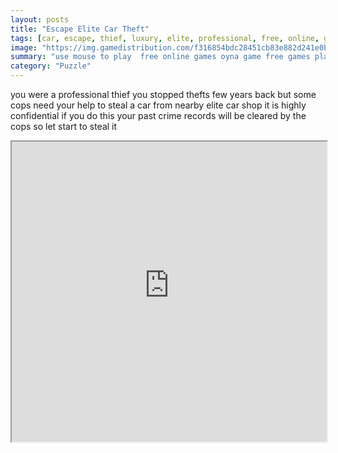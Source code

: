 ```yaml
---
layout: posts
title: "Escape Elite Car Theft"
tags: [car, escape, thief, luxury, elite, professional, free, online, games, oyna, game, free, games, play, play, games]
image: "https://img.gamedistribution.com/f316854bdc28451cb83e882d241e0bc6.jpg"
summary: "use mouse to play  free online games oyna game free games play play games"
category: "Puzzle"
---
```


you were a professional thief you stopped thefts few years back but some cops need your help to steal a car from nearby elite car shop it is highly confidential if you do this your past crime records will be cleared by the cops so let start to steal it

<iframe width="100%" height="480px;" src="https://flash.gamedistribution.com?game=f316854bdc28451cb83e882d241e0bc6"></iframe>